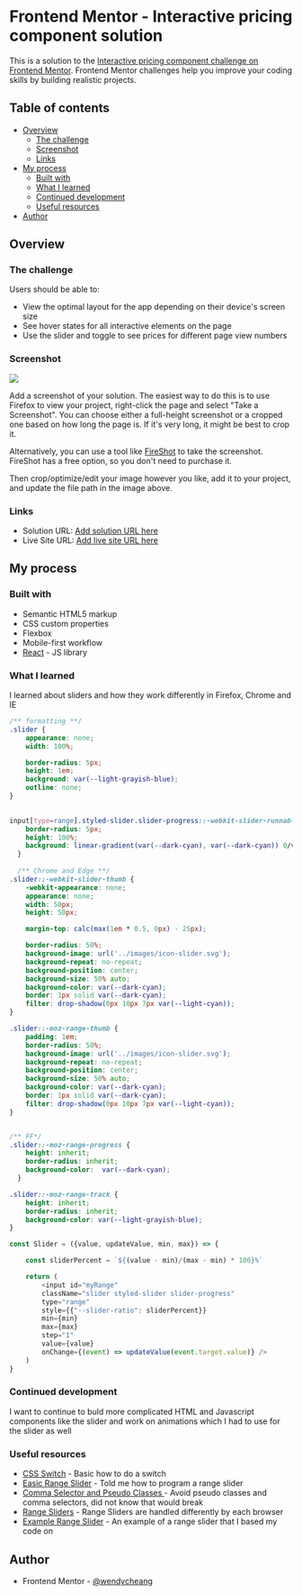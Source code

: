 # Frontend Mentor - Interactive pricing component solution

This is a solution to the [Interactive pricing component challenge on Frontend Mentor](https://www.frontendmentor.io/challenges/interactive-pricing-component-t0m8PIyY8). Frontend Mentor challenges help you improve your coding skills by building realistic projects. 

## Table of contents

- [Overview](#overview)
  - [The challenge](#the-challenge)
  - [Screenshot](#screenshot)
  - [Links](#links)
- [My process](#my-process)
  - [Built with](#built-with)
  - [What I learned](#what-i-learned)
  - [Continued development](#continued-development)
  - [Useful resources](#useful-resources)
- [Author](#author)

## Overview

### The challenge

Users should be able to:

- View the optimal layout for the app depending on their device's screen size
- See hover states for all interactive elements on the page
- Use the slider and toggle to see prices for different page view numbers

### Screenshot

![](./screenshot.jpg)

Add a screenshot of your solution. The easiest way to do this is to use Firefox to view your project, right-click the page and select "Take a Screenshot". You can choose either a full-height screenshot or a cropped one based on how long the page is. If it's very long, it might be best to crop it.

Alternatively, you can use a tool like [FireShot](https://getfireshot.com/) to take the screenshot. FireShot has a free option, so you don't need to purchase it. 

Then crop/optimize/edit your image however you like, add it to your project, and update the file path in the image above.


### Links

- Solution URL: [Add solution URL here](https://your-solution-url.com)
- Live Site URL: [Add live site URL here](https://your-live-site-url.com)

## My process

### Built with

- Semantic HTML5 markup
- CSS custom properties
- Flexbox
- Mobile-first workflow
- [React](https://reactjs.org/) - JS library

### What I learned

I learned about sliders and how they work differently in Firefox, Chrome and IE


```css
/** formatting **/
.slider {
    appearance: none;
    width: 100%;

    border-radius: 5px;
    height: 1em;
    background: var(--light-grayish-blue);
    outline: none;
}

  
input[type=range].styled-slider.slider-progress::-webkit-slider-runnable-track {
    border-radius: 5px;
    height: 100%;
    background: linear-gradient(var(--dark-cyan), var(--dark-cyan)) 0/var(--slider-ratio) 100% no-repeat, var(--light-grayish-blue);
  }
  
  /** Chrome and Edge **/
.slider::-webkit-slider-thumb {
    -webkit-appearance: none;
    appearance: none;
    width: 50px;
    height: 50px;

    margin-top: calc(max(1em * 0.5, 0px) - 25px);

    border-radius: 50%;
    background-image: url('../images/icon-slider.svg');
    background-repeat: no-repeat;
    background-position: center;
    background-size: 50% auto;
    background-color: var(--dark-cyan);
    border: 1px solid var(--dark-cyan);
    filter: drop-shadow(0px 10px 7px var(--light-cyan));
}

.slider::-moz-range-thumb {
    padding: 1em;
    border-radius: 50%;
    background-image: url('../images/icon-slider.svg');
    background-repeat: no-repeat;
    background-position: center;
    background-size: 50% auto;
    background-color: var(--dark-cyan);
    border: 1px solid var(--dark-cyan);
    filter: drop-shadow(0px 10px 7px var(--light-cyan));
}


/** FF*/
.slider::-moz-range-progress {
    height: inherit;
    border-radius: inherit;
    background-color:  var(--dark-cyan);
  }

.slider::-moz-range-track {  
    height: inherit;
    border-radius: inherit;
    background-color: var(--light-grayish-blue);
}

```
```js
const Slider = ({value, updateValue, min, max}) => {

    const sliderPercent = `${(value - min)/(max - min) * 100}%`

    return (
        <input id="myRange" 
        className="slider styled-slider slider-progress" 
        type="range" 
        style={{"--slider-ratio": sliderPercent}}
        min={min} 
        max={max} 
        step="1" 
        value={value} 
        onChange={(event) => updateValue(event.target.value)} />
    )
}

```
### Continued development

I want to continue to buld more complicated HTML and Javascript components like the slider and work on animations which I had to use for the slider as well

### Useful resources

- [CSS Switch](https://www.w3schools.com/howto/howto_css_switch.asp) - Basic how to do a switch
- [Easic Range Slider](https://www.w3schools.com/howto/howto_js_rangeslider.asp) - Told me how to program a range slider
- [Comma Selector and Pseudo Classes ](https://medium.com/@jonathanabrams/be-wary-of-the-css-comma-selector-and-pseudo-classes-688c02320e7f) - Avoid pseudo classes and comma selectors, did not know that would break
- [Range Sliders](https://css-tricks.com/sliding-nightmare-understanding-range-input/) - Range Sliders are handled differently by each browser
- [Example Range Slider](https://toughengineer.github.io/demo/slider-styler/slider-styler.html#download) - An example of a range slider that I based my code on

## Author

- Frontend Mentor - [@wendycheang](https://www.frontendmentor.io/profile/wendycheang)
